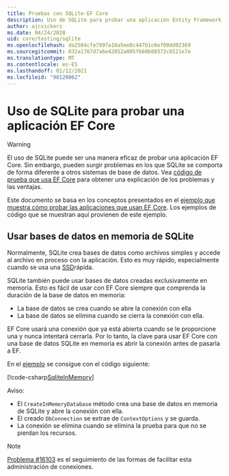 ```yaml
---
title: Pruebas con SQLite-EF Core
description: Uso de SQLite para probar una aplicación Entity Framework Core
author: ajcvickers
ms.date: 04/24/2020
uid: core/testing/sqlite
ms.openlocfilehash: da2504cfe7997a10a5ee8c447b1c6ef00dd02369
ms.sourcegitcommit: 032a1767d7a6e42052a005f660b80372c6521e7e
ms.translationtype: MT
ms.contentlocale: es-ES
ms.lasthandoff: 01/12/2021
ms.locfileid: "98129062"
---
```

# <a name="using-sqlite-to-test-an-ef-core-application"></a>Uso de SQLite para probar una aplicación EF Core

> [!WARNING]
> El uso de SQLite puede ser una manera eficaz de probar una aplicación EF Core.
> Sin embargo, pueden surgir problemas en los que SQLite se comporta de forma diferente a otros sistemas de base de datos.
> Vea [código de prueba que usa EF Core](xref:core/testing/index) para obtener una explicación de los problemas y las ventajas.

Este documento se basa en los conceptos presentados en el [ejemplo que muestra cómo probar las aplicaciones que usan EF Core](xref:core/testing/testing-sample).
Los ejemplos de código que se muestran aquí provienen de este ejemplo.

## <a name="using-sqlite-in-memory-databases"></a>Usar bases de datos en memoria de SQLite

Normalmente, SQLite crea bases de datos como archivos simples y accede al archivo en proceso con la aplicación.
Esto es muy rápido, especialmente cuando se usa una [SSD](https://en.wikipedia.org/wiki/Solid-state_drive)rápida.

SQLite también puede usar bases de datos creadas exclusivamente en memoria.
Esto es fácil de usar con EF Core siempre que comprenda la duración de la base de datos en memoria:

* La base de datos se crea cuando se abre la conexión con ella
* La base de datos se elimina cuando se cierra la conexión con ella.

EF Core usará una conexión que ya está abierta cuando se le proporcione una y nunca intentará cerrarla.
Por lo tanto, la clave para usar EF Core con una base de datos SQLite en memoria es abrir la conexión antes de pasarla a EF.

En el [ejemplo](xref:core/testing/testing-sample) se consigue con el código siguiente:

[!code-csharp[SqliteInMemory](../../../samples/core/Miscellaneous/Testing/ItemsWebApi/Tests/SqliteInMemoryItemsControllerTest.cs?name=SqliteInMemory)]

Aviso:

* El `CreateInMemoryDatabase` método crea una base de datos en memoria de SQLite y abre la conexión con ella.
* El creado `DbConnection` se extrae de `ContextOptions` y se guarda.
* La conexión se elimina cuando se elimina la prueba para que no se pierdan los recursos.

> [!NOTE]
> [Problema #16103](https://github.com/dotnet/efcore/issues/16103) es el seguimiento de las formas de facilitar esta administración de conexiones.
